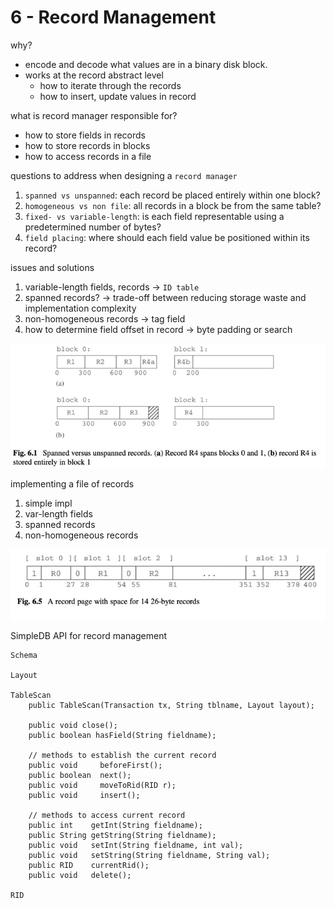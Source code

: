 # 6 - Record Management

why?
- encode and decode what values are in a binary disk block.
- works at the record abstract level
  - how to iterate through the records
  - how to insert, update values in record

what is record manager responsible for?
- how to store fields in records
- how to store records in blocks
- how to access records in a file

questions to address when designing a `record manager`
1. `spanned vs unspanned`: each record be placed entirely within one block?
2. `homogeneous vs non file`: all records in a block be from the same table?
3. `fixed- vs variable-length`: is each field representable using a predetermined number of bytes?
4. `field placing`: where should each field value be positioned within its record?

issues and solutions
1. variable-length fields, records -> `ID table`
2. spanned records? -> trade-off between reducing storage waste and implementation complexity
3. non-homogeneous records -> tag field
4. how to determine field offset in record -> byte padding or search

![img.png](img_spanned_vs_unspanned_records.png)


implementing a file of records
1. simple impl
2. var-length fields
3. spanned records
4. non-homogeneous records

![img.png](img_record_page.png)

SimpleDB API for record management
```
Schema

Layout

TableScan
    public TableScan(Transaction tx, String tblname, Layout layout);
    
    public void close();
    public boolean hasField(String fieldname);
    
    // methods to establish the current record
    public void     beforeFirst();
    public boolean  next();
    public void     moveToRid(RID r);
    public void     insert();
    
    // methods to access current record
    public int    getInt(String fieldname);
    public String getString(String fieldname);
    public void   setInt(String fieldname, int val);
    public void   setString(String fieldname, String val);
    public RID    currentRid();
    public void   delete();

RID
```